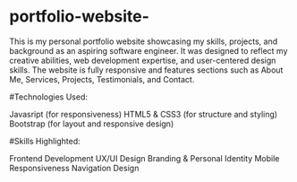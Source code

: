 # portfolio-website-
This is my personal portfolio website showcasing my skills, projects, and background as an aspiring software engineer. It was designed to reflect my creative abilities, web development expertise, and user-centered design skills. The website is fully responsive and features sections such as About Me, Services, Projects, Testimonials, and Contact.

#Technologies Used:

Javasript (for responsiveness)
HTML5 & CSS3 (for structure and styling)
Bootstrap (for layout and responsive design)


#Skills Highlighted:

Frontend Development
UX/UI Design
Branding & Personal Identity
Mobile Responsiveness
Navigation Design
